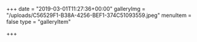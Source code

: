 +++
date = "2019-03-01T11:27:36+00:00"
galleryImg = "/uploads/C56529F1-B38A-4256-BEF1-374C51093559.jpeg"
menuItem = false
type = "galleryItem"

+++
